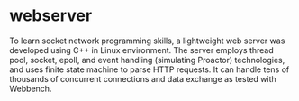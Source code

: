 # webserver
To learn socket network programming skills, a lightweight web server was developed using C++ in Linux environment. The server employs thread pool, socket, epoll, and event handling (simulating Proactor) technologies, and uses finite state machine to parse HTTP requests. It can handle tens of thousands of concurrent connections and data exchange as tested with Webbench.
